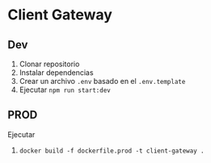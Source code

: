 # Client Gateway

## Dev

1. Clonar repositorio
2. Instalar dependencias
3. Crear un archivo `.env` basado en el `.env.template`
4. Ejecutar `npm run start:dev`

## PROD

Ejecutar

1. `docker build -f dockerfile.prod -t client-gateway .`
